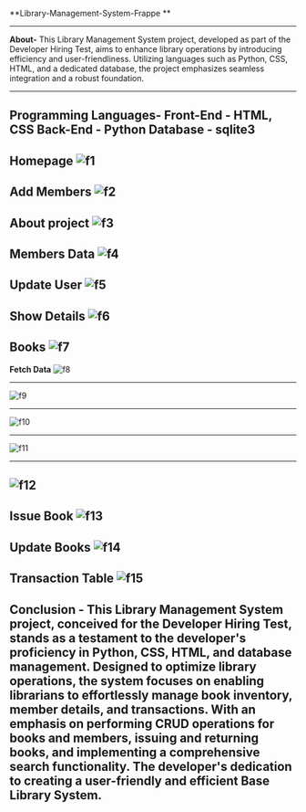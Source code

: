 
**Library-Management-System-Frappe **

---
**About-**
      This Library Management System project, developed as part of the Developer Hiring Test, aims to enhance library operations by introducing efficiency and user-friendliness. Utilizing languages such as Python, CSS, HTML, and a dedicated database, the project emphasizes seamless integration and a robust foundation. 

---
**Programming Languages-**
   Front-End - HTML, CSS
   Back-End - Python
   Database - sqlite3
---
**Homepage**
![f1](https://github.com/sakshipatil767/Library_Management_System-Frappe/assets/150012640/03bfad75-0397-4c88-81a7-769affc86077)
---
**Add Members**
![f2](https://github.com/sakshipatil767/Library_Management_System-Frappe/assets/150012640/990f3c5b-0342-461e-9b8a-3ceaa8448858)
---
**About project**
![f3](https://github.com/sakshipatil767/Library_Management_System-Frappe/assets/150012640/d5a45365-4721-46d6-8b45-6df9675a7390)
---
**Members Data**
![f4](https://github.com/sakshipatil767/Library_Management_System-Frappe/assets/150012640/84da622e-fed9-445b-bc97-4bffee050b53)
---
**Update User**
![f5](https://github.com/sakshipatil767/Library_Management_System-Frappe/assets/150012640/54173794-5a9b-47e4-ba90-6240a1ecf856)
---
**Show Details**
![f6](https://github.com/sakshipatil767/Library_Management_System-Frappe/assets/150012640/de01c6f0-ecb2-4080-b32f-403fcddef70b)
---
**Books**
![f7](https://github.com/sakshipatil767/Library_Management_System-Frappe/assets/150012640/8cfb47d0-936f-4c66-9300-ae944fe34dda)
---
**Fetch Data**
![f8](https://github.com/sakshipatil767/Library_Management_System-Frappe/assets/150012640/ddb1f099-8ce3-4b2a-a192-039b97839ae9)

---
![f9](https://github.com/sakshipatil767/Library_Management_System-Frappe/assets/150012640/73ad466f-9555-49a0-a0b5-78acf2dfff44)

---
![f10](https://github.com/sakshipatil767/Library_Management_System-Frappe/assets/150012640/1a907bc8-e0ae-48d5-8117-5fd6ee41e209)

---
![f11](https://github.com/sakshipatil767/Library_Management_System-Frappe/assets/150012640/383f1118-29da-4b0a-84f6-f66ceea864f9)

---
![f12](https://github.com/sakshipatil767/Library_Management_System-Frappe/assets/150012640/ca6a644a-8b58-4692-bb50-ef77d5bd94f3)
---
**Issue Book**
![f13](https://github.com/sakshipatil767/Library_Management_System-Frappe/assets/150012640/1836cbfa-fb23-4647-801b-ad62489cb786)
---
**Update Books**
![f14](https://github.com/sakshipatil767/Library_Management_System-Frappe/assets/150012640/82939217-33e7-48e3-8a6d-c7eeb7cb1354)
---
**Transaction Table**
![f15](https://github.com/sakshipatil767/Library_Management_System-Frappe/assets/150012640/755f9ce1-9417-4120-8842-f0a3a873c1f6)
---

**Conclusion** -
         This Library Management System project, conceived for the Developer Hiring Test, stands as a testament to the developer's proficiency in Python, CSS, HTML, and database management. Designed to optimize library operations, the system focuses on enabling librarians to effortlessly manage book inventory, member details, and transactions. With an emphasis on performing CRUD operations for books and members, issuing and returning books, and implementing a comprehensive search functionality. The developer's dedication to creating a user-friendly and efficient Base Library System.
---





